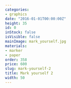 ```yaml
---
categories:
- graphics
date: "2016-01-01T00:00:00Z"
height: 35
id: 0
inStock: false
isVisible: false
mainImage: mark_yourself.jpg
materials:
- marker
- paper
order: 358
price: 600
slug: mark-yourself-2
title: Mark yourself 2
width: 50
---
```


